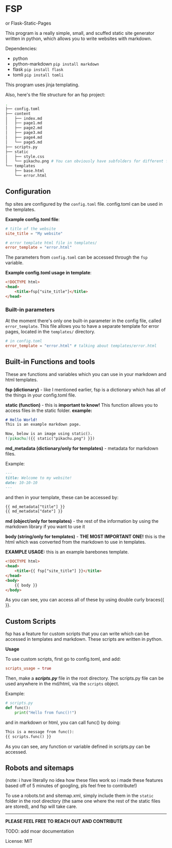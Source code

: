 # FSP
or Flask-Static-Pages


This program is a really simple, small, and scuffed static site generator written in python, which allows you to write websites with markdown.

Dependencies:
- python
- python-markdown `pip install markdown`
- flask `pip install flask`
- tomli `pip install tomli`

This program uses jinja templating.

Also, here's the file structure for an fsp project:
```bash
.
├── config.toml
├── content
│   ├── index.md
│   ├── page1.md
│   ├── page2.md
│   ├── page3.md
│   ├── page4.md
│   └── page5.md
├── scripts.py
├── static
│   ├── style.css
│   └── pikachu.png # You can obviously have subfolders for different file types if you'd like!
└── templates
    ├── base.html
    └── error.html
```

## Configuration

fsp sites are configured by the `config.toml` file.
config.toml can be used in the templates.

**Example config.toml file**:
```toml
# title of the website
site_title = "My website"

# error template html file in templates/
error_template = "error.html"
```
The parameters from `config.toml` can be accessed through the `fsp` variable.

**Example config.toml usage in template**:
```html
<!DOCTYPE html>
<head>
    <title>fsp["site_title"]</title>
</head>
```

### Built-in parameters
At the moment there's only one built-in parameter in the config file, called `error_template`.
This file allows you to have a separate template for error pages, located in the `templates/` directory.
```toml
# in config.toml
error_template = "error.html" # talking about templates/error.html
```

## Built-in Functions and tools
These are functions and variables which you can use in your markdown and html templates.


**fsp (dictionary)** - like I mentioned earlier, fsp is a dictionary which has all of the things in your config.toml file.

**static (function)** - this is **important to know!** This function allows you to access files in the static folder.
**example:**
```markdown
# Hello World!
This is an example markdown page.

Now, below is an image using static().
![pikachu]({{ static("pikachu.png") }})
```

**md_metadata (dictionary/only for templates)** - metadata for markdown files.

Example:
```markdown
---
title: Welcome to my website!
date: 10-10-10
---
```
and then in your template, these can be accessed by:
```html
{{ md_metadata["title"] }}
{{ md_metadata["date"] }}
```

**md (object/only for templates)** - the rest of the information by using the markdown library if you want to use it

**body (string/only for templates)** - **THE MOST IMPORTANT ONE!** this is the html which was converted from the markdown to use in templates.

**EXAMPLE USAGE:** this is an example barebones template.
```html
<!DOCTYPE html>
<head>
    <title>{{ fsp["site_title"] }}</title>
</head>
<body>
    {{ body }}
</body>
```
As you can see, you can access all of these by using double curly braces{{  }}.

## Custom Scripts
fsp has a feature for custom scripts that you can write which can be accessed in templates and markdown.
These scripts are written in python.

**Usage**

To use custom scripts, first go to config.toml, and add:
```toml
scripts_usage = true
```

Then, make a ***scripts.py*** file in the root directory.
The scripts.py file can be used anywhere in the md/html, via the `scripts` object.

Example:
```python
# scripts.py
def func():
    print("Hello from func()!")
```
and in markdown or html, you can call func() by doing:
```md
This is a message from func():
{{ scripts.func() }}
```

As you can see, any function or variable defined in scripts.py can be accessed.

## Robots and sitemaps
(note: i have literally no idea how these files work so i made these features based off of 5 minutes of googling, pls feel free to contribute!)

To use a robots.txt and sitemap.xml, simply include them in the `static` folder in the root directory (the same one where the rest of the static files are stored), and fsp will take care.

---

**PLEASE FEEL FREE TO REACH OUT AND CONTRIBUTE**

TODO: add moar documentation

License: MIT
